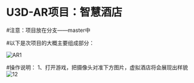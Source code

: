 # U3D-AR项目：智慧酒店 
#注意：项目放在分支——master中 

#以下是次项目的大概主要组成部分： 

![AR1](https://github.com/DomKing-AI/U3D-AR1/assets/145100218/8ae2c260-c364-48cf-8c82-4799a8f7d0e8) 

#操作说明： 
  1、打开游戏，把摄像头对准下方图片，虚拟酒店将会展现出样貌
![12](https://github.com/DomKing-AI/U3D-AR1/assets/145100218/a4ba58c3-9d44-4c80-93e9-d941c15c2311) 



